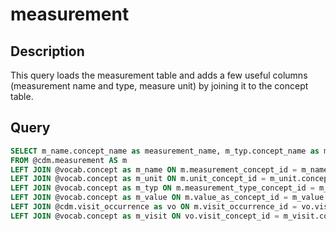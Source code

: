 # measurement

## Description
This query loads the measurement table and adds a few useful columns (measurement name and type, measure unit) by joining it to the concept table.

## Query

```sql
SELECT m_name.concept_name as measurement_name, m_typ.concept_name as measurement_type, m_unit.concept_name as unit, m_visit.concept_name as visit, vo.visit_source_value as visit_label, m_value.concept_name as value_as_concept, m.*
FROM @cdm.measurement AS m
LEFT JOIN @vocab.concept as m_name ON m.measurement_concept_id = m_name.concept_id
LEFT JOIN @vocab.concept as m_unit ON m.unit_concept_id = m_unit.concept_id
LEFT JOIN @vocab.concept as m_typ ON m.measurement_type_concept_id = m_typ.concept_id
LEFT JOIN @vocab.concept as m_value ON m.value_as_concept_id = m_value.concept_id
LEFT JOIN @cdm.visit_occurrence as vo ON m.visit_occurrence_id = vo.visit_occurrence_id
LEFT JOIN @vocab.concept as m_visit ON vo.visit_concept_id = m_visit.concept_id 
	
```
